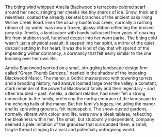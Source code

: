 The biting wind whipped Amelia Blackwood's terracotta-colored scarf around her neck, stinging her cheeks like tiny shards of ice.  Snow, thick and relentless, coated the already skeletal branches of the ancient oaks lining Willow Creek Road.  Even the usually boisterous creek, normally a rushing ribbon of icy water, was now a frozen, glassy ribbon reflecting the bruised grey sky.  Amelia, a landscaper with hands calloused from years of coaxing life from stubborn soil, hunched deeper into her worn parka.  The biting cold wasn't just a physical assault; it seeped into her spirit, a mirror of the quiet despair settling in her heart.  It was the kind of day that whispered of the impending winter dormancy, a dormancy that felt eerily similar to the one looming over her own life.

Amelia Blackwood worked on a small, struggling landscape design firm called "Green Thumb Gardens," nestled in the shadow of the imposing Blackwood Manor.  The manor, a Gothic masterpiece with towering turrets and a brooding history, had always loomed large over the valley, a constant, stark reminder of the powerful Blackwood family and their legendary – and often troubled – past.  Amelia, a distant relative, had never felt a strong connection to the family, preferring the earthy embrace of the landscape to the echoing halls of the manor.  But her family’s legacy, including the manor and its sprawling grounds, felt inescapable.  The snow-dusted gardens, normally vibrant with colour and life, were now a bleak tableau, reflecting the bleakness within her. The small, but stubbornly independent, company seemed a pale imitation of the grandeur that surrounded them,  a small, fragile thread clinging to a vast and potentially unforgiving world.
